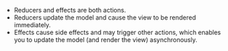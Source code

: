 * Reducers and effects are both actions.
* Reducers update the model and cause the view to be rendered immediately.
* Effects cause side effects and may trigger other actions, which enables you to update the model (and render the view) asynchronously. 

